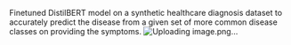 Finetuned DistilBERT model on a synthetic healthcare diagnosis dataset to accurately predict the disease from a given set of more common disease classes on providing the symptoms.
![Uploading image.png…]()
